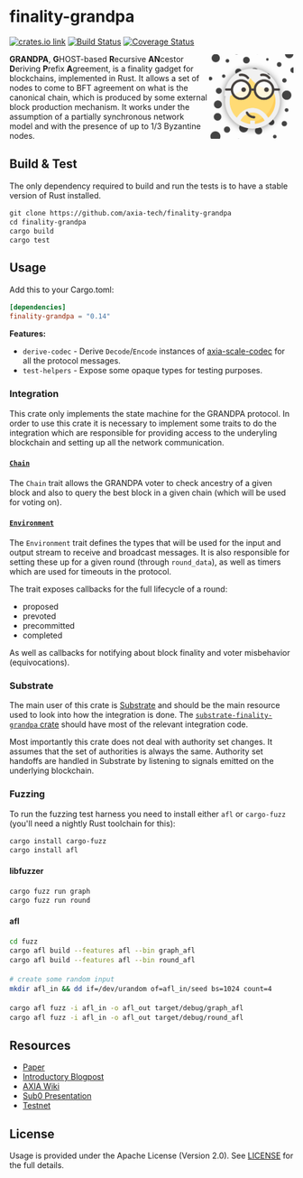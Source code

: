 # finality-grandpa

[![crates.io link][crates-badge]][crates] [![Build Status](https://github.com/axia-tech/finality-grandpa/actions/workflows/rust.yml/badge.svg?branch=master)](https://github.com/axia-tech/finality-grandpa/actions/workflows/rust.yml) [![Coverage Status](https://coveralls.io/repos/github/axia-tech/finality-grandpa/badge.svg?branch=master)](https://coveralls.io/github/axia-tech/finality-grandpa?branch=master)

<img align="right" width="150" height="150" src="img/grandpa.png">

**GRANDPA**, **G**HOST-based **R**ecursive **AN**cestor **D**eriving **P**refix **A**greement, is a
finality gadget for blockchains, implemented in Rust. It allows a set of nodes to come to BFT
agreement on what is the canonical chain, which is produced by some external block production
mechanism. It works under the assumption of a partially synchronous network model and with the
presence of up to 1/3 Byzantine nodes.

## Build & Test

The only dependency required to build and run the tests is to have a stable version of Rust
installed.

```
git clone https://github.com/axia-tech/finality-grandpa
cd finality-grandpa
cargo build
cargo test
```

## Usage

Add this to your Cargo.toml:

```toml
[dependencies]
finality-grandpa = "0.14"
```

**Features:**

- `derive-codec` - Derive `Decode`/`Encode` instances of [axia-scale-codec][axia-scale-codec]
  for all the protocol messages.
- `test-helpers` - Expose some opaque types for testing purposes.

### Integration

This crate only implements the state machine for the GRANDPA protocol. In order to use this crate it
is necessary to implement some traits to do the integration which are responsible for providing
access to the underyling blockchain and setting up all the network communication.

#### [`Chain`][chain-docs]

The `Chain` trait allows the GRANDPA voter to check ancestry of a given block and also to query the
best block in a given chain (which will be used for voting on).

#### [`Environment`][environment-docs]

The `Environment` trait defines the types that will be used for the input and output stream to
receive and broadcast messages. It is also responsible for setting these up for a given round
(through `round_data`), as well as timers which are used for timeouts in the protocol.

The trait exposes callbacks for the full lifecycle of a round:

- proposed
- prevoted
- precommitted
- completed

As well as callbacks for notifying about block finality and voter misbehavior (equivocations).

### Substrate

The main user of this crate is [Substrate][substrate] and should be the main resource used to look
into how the integration is done. The [`substrate-finality-grandpa` crate][substrate-finality-grandpa]
should have most of the relevant integration code.

Most importantly this crate does not deal with authority set changes. It assumes that the set of
authorities is always the same. Authority set handoffs are handled in Substrate by listening to
signals emitted on the underlying blockchain.

### Fuzzing

To run the fuzzing test harness you need to install either `afl` or `cargo-fuzz` (you'll need a nightly Rust toolchain
for this):

```sh
cargo install cargo-fuzz
cargo install afl
```

#### libfuzzer

```sh
cargo fuzz run graph
cargo fuzz run round
```

#### afl

```sh
cd fuzz
cargo afl build --features afl --bin graph_afl
cargo afl build --features afl --bin round_afl

# create some random input
mkdir afl_in && dd if=/dev/urandom of=afl_in/seed bs=1024 count=4

cargo afl fuzz -i afl_in -o afl_out target/debug/graph_afl
cargo afl fuzz -i afl_in -o afl_out target/debug/round_afl
```

## Resources

- [Paper][paper]
- [Introductory Blogpost][blogpost]
- [AXIA Wiki][AXIA-wiki]
- [Sub0 Presentation][sub0]
- [Testnet][testnet]

## License

Usage is provided under the Apache License (Version 2.0). See [LICENSE](LICENSE) for the full
details.

[blogpost]: https://medium.com/AXIA-network/grandpa-block-finality-in-AXIA-an-introduction-part-1-d08a24a021b5
[chain-docs]: https://docs.rs/finality-grandpa/latest/finality_grandpa/trait.Chain.html
[codecov-badge]: https://codecov.io/gh/axia-tech/finality-grandpa/branch/master/graph/badge.svg
[codecov]: https://codecov.io/gh/axia-tech/finality-grandpa
[crates-badge]: https://img.shields.io/crates/v/finality-grandpa.svg
[crates]: https://crates.io/crates/finality-grandpa
[environment-docs]: https://docs.rs/finality-grandpa/latest/finality_grandpa/voter/trait.Environment.html
[paper]: https://github.com/w3f/consensus/blob/master/pdf/grandpa.pdf
[axia-scale-codec]: https://github.com/axia-tech/axia-scale-codec
[AXIA-wiki]: https://wiki.AXIA.network/en/latest/AXIA/learn/consensus/
[sub0]: https://www.youtube.com/watch?v=QE8svRKVYOU
[substrate]: https://github.com/axia-tech/substrate
[substrate-finality-grandpa]: https://github.com/axia-tech/substrate/tree/master/client/finality-grandpa
[testnet]: https://telemetry.AXIA.io/#/Alexander
[travis-badge]: https://travis-ci.org/axia-tech/finality-grandpa.svg?branch=master
[travis]: https://travis-ci.org/axia-tech/finality-grandpa
